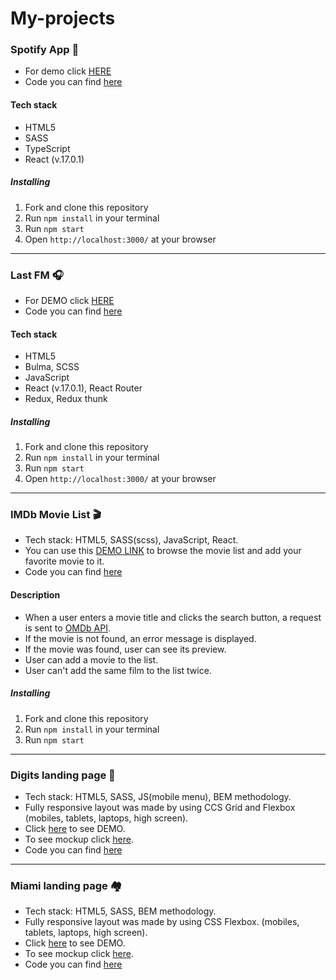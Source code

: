 # My-projects

### Spotify App 	:musical_note:

  * For demo click [HERE](https://antonskliarov.github.io/spotify-app/)
  * Code you can find [here](https://github.com/AntonSkliarov/spotify-app)

#### Tech stack

  * HTML5
  * SASS
  * TypeScript
  * React (v.17.0.1)

##### Installing

1. Fork and clone this repository
2. Run `npm install` in your terminal
3. Run `npm start`
4. Open `http://localhost:3000/` at your browser

*****


### Last FM :headphones:

  * For DEMO click [HERE](https://antonskliarov.github.io/last-fm/#/)
  * Code you can find [here](https://github.com/AntonSkliarov/last-fm)

#### Tech stack

  * HTML5
  * Bulma, SCSS
  * JavaScript
  * React (v.17.0.1), React Router
  * Redux, Redux thunk

##### Installing

1. Fork and clone this repository
2. Run `npm install` in your terminal
3. Run `npm start`
4. Open `http://localhost:3000/` at your browser

*****


### IMDb Movie List :clapper:

  * Tech stack: HTML5, SASS(scss), JavaScript, React.
  * You can use this [DEMO LINK](https://antonskliarov.github.io/react_movies-list-fetch-movies/) to browse the movie list and add your favorite movie to it.
  * Code you can find [here](https://github.com/AntonSkliarov/react_movies-list-fetch-movies)

#### Description

  * When a user enters a movie title and clicks the search button, a request is sent to [OMDb API](http://www.omdbapi.com/).
  * If the movie is not found, an error message is displayed.
  * If the movie was found, user can see its preview.
  * User can add a movie to the list.
  * User can't add the same film to the list twice.

##### Installing

1. Fork and clone this repository
2. Run `npm install` in your terminal
3. Run `npm start`

*****


### Digits landing page :man_dancing:

  * Tech stack: HTML5, SASS, JS(mobile menu), BEM methodology.
  * Fully responsive layout was made by using CCS Grid and Flexbox (mobiles, tablets, laptops, high screen).
  * Click [here](https://antonskliarov.github.io/Digits/) to see DEMO.
  * To see mockup click [here](https://www.figma.com/file/4FFdA5s7zLfk3uFU1mLhWZ/Digits-Demo-%26-Preview-(Copy)?node-id=3%3A0).
  * Code you can find [here](https://github.com/AntonSkliarov/Digits/tree/develop)

*****


### Miami landing page :houses:

  * Tech stack: HTML5, SASS, BEM methodology.
  * Fully responsive layout was made by using CSS Flexbox. (mobiles, tablets, laptops, high screen).
  * Click [here](https://antonskliarov.github.io/layout_miami/) to see DEMO.
  * To see mockup click [here](https://www.figma.com/file/nHz8bflIwJaWP3P99vKTH5/miami_home_new).
  * Code you can find [here](https://github.com/AntonSkliarov/layout_miami/tree/develop)
